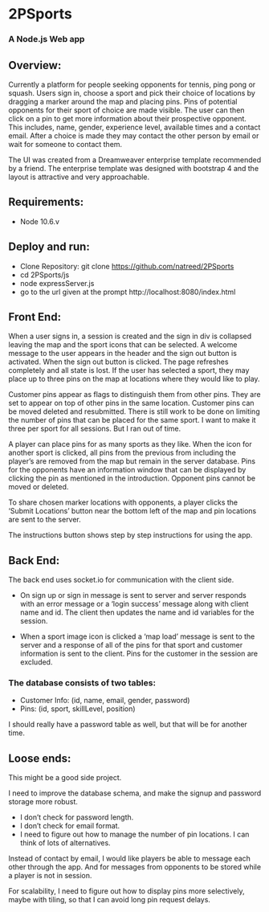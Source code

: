 # 2PSports

### A Node.js Web app

## Overview:

Currently a platform for people seeking opponents for tennis, ping pong or squash.  Users sign in, choose a sport and pick their choice of locations by dragging a marker around the map and placing pins. Pins of potential opponents for their sport of choice are made visible. The user can then click on a pin to get more information about their prospective opponent. This includes, name, gender, experience level, available times and a contact email. After a choice is made they may contact the  other person by email or wait for someone to contact them.

The UI was created from a Dreamweaver enterprise template recommended by a friend. The enterprise template was designed with bootstrap 4 and the layout is attractive and very approachable.

## Requirements:
- Node 10.6.v

## Deploy and run:
- Clone Repository: git clone https://github.com/natreed/2PSports
- cd 2PSports/js
- node expressServer.js
- go to the url given at the prompt http://localhost:8080/index.html

## Front End: 
When a user signs in, a session is created and the sign in div is collapsed leaving the map and the sport icons that can be selected. A welcome message to the user appears in the header and the sign out button is activated. When the sign out button is clicked. The page refreshes completely and all state is lost. If the user has selected a sport, they may place up to three pins on the map at locations where they would like to play.  

Customer pins appear as flags to distinguish them from other pins. They are set to appear on top of other pins in the same location. Customer pins can be moved deleted and resubmitted. There is still work to be done on limiting the number of pins that can be placed for the same sport.  I want to make it three per sport for all sessions. But I ran out of time.

A player can place pins for as many sports as they like. When the icon for another sport is clicked, all pins from the previous from including the player’s are removed from the map but remain in the server database. Pins for the opponents have an information window that can be displayed by clicking the pin as mentioned in the introduction. Opponent pins cannot be moved or deleted.

To share chosen marker locations with opponents, a player clicks the ‘Submit Locations’ button near the bottom left of the map and pin locations are sent to the server. 

The instructions button shows step by step instructions for using the app.

## Back End:
The back end uses socket.io for communication with the client side. 

- On sign up or sign in message is sent to server and server responds with an error message or a ‘login success’ message along with client name and id. The client then updates the name and id variables for the session.

- When a sport image icon is clicked a ‘map load’ message is sent to the server and a response of all of the pins for that sport and customer information is sent to the client. Pins for the customer in the session are excluded.

### The database consists of two tables:

- Customer Info: (id, name, email, gender, password)
- Pins: (id, sport, skillLevel, position)

I should really have a password table as well, but that will be for another time.

## Loose ends:
This might be a good side project. 

I need to improve the database schema, and make the signup and password storage more robust. 
-	I don’t check for password length.
-	I don’t check for email format. 
-	I need to figure out how to manage the number of pin locations. I can think of lots of alternatives.

Instead of contact by email, I would like players be able to message each other through the app. And for messages from opponents to be stored while a player is not in session.

For scalability, I need to figure out how to display pins more selectively, maybe with tiling, so that I can avoid long pin request delays.
